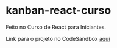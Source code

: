 # kanban-react-curso
<div> 
   <p font-weight:bold>Feito no Curso de React para Iniciantes.</p>
</div>

Link para o projeto no CodeSandbox [aqui](https://rrmpll.csb.app/)
